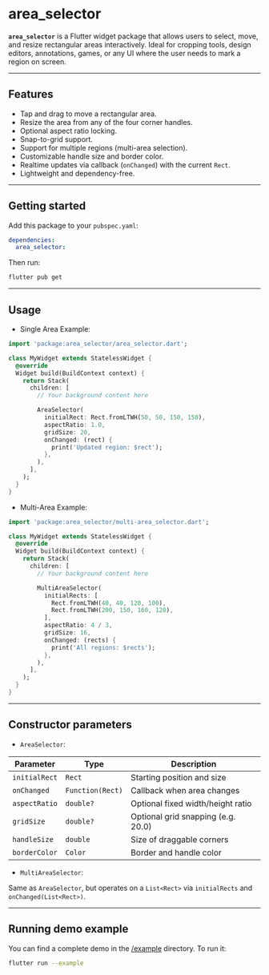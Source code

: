 # area_selector

**`area_selector`** is a Flutter widget package that allows users to select, move, and resize rectangular areas interactively. Ideal for cropping tools, design editors, annotations, games, or any UI where the user needs to mark a region on screen.

---

## Features

- Tap and drag to move a rectangular area.
- Resize the area from any of the four corner handles.
- Optional aspect ratio locking.
- Snap-to-grid support.
- Support for multiple regions (multi-area selection).
- Customizable handle size and border color.
- Realtime updates via callback (`onChanged`) with the current `Rect`.
- Lightweight and dependency-free.

---

## Getting started

Add this package to your `pubspec.yaml`:

```yaml
dependencies:
  area_selector:
```

Then run:
```bash
flutter pub get
```

---

## Usage

- Single Area Example:
```dart
import 'package:area_selector/area_selector.dart';

class MyWidget extends StatelessWidget {
  @override
  Widget build(BuildContext context) {
    return Stack(
      children: [
        // Your background content here

        AreaSelector(
          initialRect: Rect.fromLTWH(50, 50, 150, 150),
          aspectRatio: 1.0,
          gridSize: 20,
          onChanged: (rect) {
            print('Updated region: $rect');
          },
        ),
      ],
    );
  }
}
```

- Multi-Area Example:
```dart
import 'package:area_selector/multi-area_selector.dart';

class MyWidget extends StatelessWidget {
  @override
  Widget build(BuildContext context) {
    return Stack(
      children: [
        // Your background content here

        MultiAreaSelector(
          initialRects: [
            Rect.fromLTWH(40, 40, 120, 100),
            Rect.fromLTWH(200, 150, 160, 120),
          ],
          aspectRatio: 4 / 3,
          gridSize: 16,
          onChanged: (rects) {
            print('All regions: $rects');
          },
        ),
      ],
    );
  }
}
```

---

## Constructor parameters

- `AreaSelector`:

| Parameter     | Type             | Description                        |
| ------------- | ---------------- | ---------------------------------- |
| `initialRect` | `Rect`           | Starting position and size         |
| `onChanged`   | `Function(Rect)` | Callback when area changes         |
| `aspectRatio` | `double?`        | Optional fixed width/height ratio  |
| `gridSize`    | `double?`        | Optional grid snapping (e.g. 20.0) |
| `handleSize`  | `double`         | Size of draggable corners          |
| `borderColor` | `Color`          | Border and handle color            |

- `MultiAreaSelector`:

Same as `AreaSelector`, but operates on a `List<Rect>` via `initialRects` and `onChanged(List<Rect>)`.

---

## Running demo example

You can find a complete demo in the [/example](example/) directory. To run it:

```bash
flutter run --example
```
